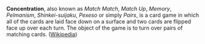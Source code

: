 **Concentration**, also known as _Match Match_, _Match Up_, _Memory_,
_Pelmanism_, _Shinkei-suijaku_, _Pexeso_ or simply _Pairs_, is a card game in
which all of the cards are laid face down on a surface and two cards are flipped
face up over each turn. The object of the game is to turn over pairs of matching
cards. ([Wikipedia][1])

[1]: https://en.wikipedia.org/wiki/Concentration_(card_game)
